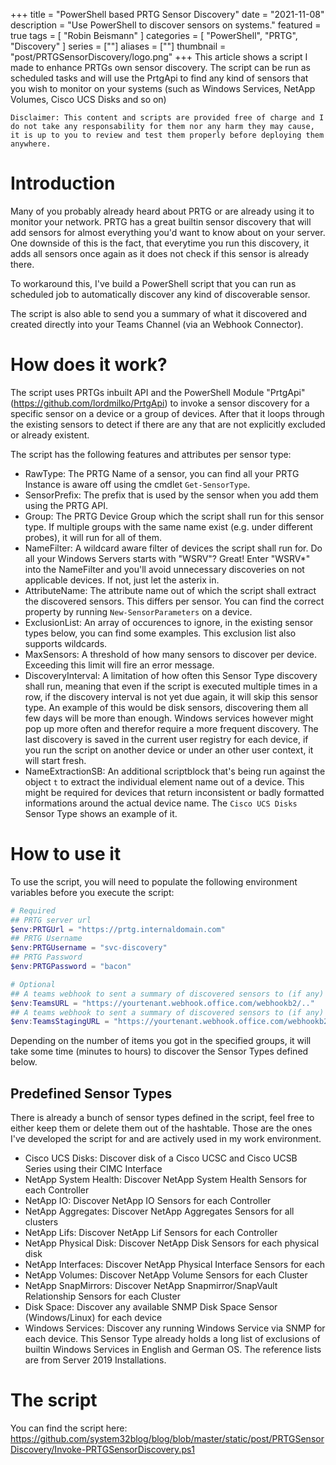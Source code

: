 +++
title = "PowerShell based PRTG Sensor Discovery"
date = "2021-11-08"
description = "Use PowerShell to discover sensors on systems."
featured = true
tags = [
    "Robin Beismann"
]
categories = [
    "PowerShell",
    "PRTG",
    "Discovery"
]
series = [""]
aliases = [""]
thumbnail = "post/PRTGSensorDiscovery/logo.png"
+++
This article shows a script I made to enhance PRTGs own sensor discovery. The script can be run as scheduled tasks and will use the PrtgApi to find any kind of sensors that you wish to monitor on your systems (such as Windows Services, NetApp Volumes, Cisco UCS Disks and so on)
<!--more-->
````Disclaimer: This content and scripts are provided free of charge and I do not take any responsability for them nor any harm they may cause, it is up to you to review and test them properly before deploying them anywhere.````

# Introduction
Many of you probably already heard about PRTG or are already using it to monitor your network. PRTG has a great builtin sensor discovery that will add sensors for almost everything you'd want to know about on your server.
One downside of this is the fact, that everytime you run this discovery, it adds all sensors once again as it does not check if this sensor is already there.

To workaround this, I've build a PowerShell script that you can run as scheduled job to automatically discover any kind of discoverable sensor.

The script is also able to send you a summary of what it discovered and created directly into your Teams Channel (via an Webhook Connector).

# How does it work?
The script uses PRTGs inbuilt API and the PowerShell Module "PrtgApi" (https://github.com/lordmilko/PrtgApi) to invoke a sensor discovery for a specific sensor on a device or a group of devices.
After that it loops through the existing sensors to detect if there are any that are not explicitly excluded or already existent. 

The script has the following features and attributes per sensor type:
- RawType: The PRTG Name of a sensor, you can find all your PRTG Instance is aware off using the cmdlet ```Get-SensorType```.
- SensorPrefix: The prefix that is used by the sensor when you add them using the PRTG API.
- Group: The PRTG Device Group which the script shall run for this sensor type. If multiple groups with the same name exist (e.g. under different probes), it will run for all of them.
- NameFilter: A wildcard aware filter of devices the script shall run for. Do all your Windows Servers starts with "WSRV"? Great! Enter "WSRV*" into the NameFilter and you'll avoid unnecessary discoveries on not applicable devices. If not, just let the asterix in.
- AttributeName: The attribute name out of which the script shall extract the discovered sensors. This differs per sensor. You can find the correct property by running ```New-SensorParameters``` on a device.
- ExclusionList: An array of occurences to ignore, in the existing sensor types below, you can find some examples. This exclusion list also supports wildcards.
- MaxSensors: A threshold of how many sensors to discover per device. Exceeding this limit will fire an error message.
- DiscoveryInterval: A limitation of how often this Sensor Type discovery shall run, meaning that even if the script is executed multiple times in a row, if the discovery interval is not yet due again, it will skip this sensor type. An example of this would be disk sensors, discovering them all few days will be more than enough. Windows services however might pop up more often and therefor require a more frequent discovery. The last discovery is saved in the current user registry for each device, if you run the script on another device or under an other user context, it will start fresh.
- NameExtractionSB: An additional scriptblock that's being run against the object ```t``` to extract the individual element name out of a device. This might be required for devices that return inconsistent or badly formatted informations around the actual device name. The ```Cisco UCS Disks``` Sensor Type shows an example of it.

# How to use it
To use the script, you will need to populate the following environment variables before you execute the script:
````PowerShell
# Required
## PRTG server url
$env:PRTGUrl = "https://prtg.internaldomain.com"
## PRTG Username
$env:PRTGUsername = "svc-discovery"
## PRTG Password
$env:PRTGPassword = "bacon"

# Optional
## A teams webhook to sent a summary of discovered sensors to (if any)
$env:TeamsURL = "https://yourtenant.webhook.office.com/webhookb2/.."
## A teams webhook to sent a summary of discovered sensors to (if any) while using VSCode to work on the script
$env:TeamsStagingURL = "https://yourtenant.webhook.office.com/webhookb2/.."
````

Depending on the number of items you got in the specified groups, it will take some time (minutes to hours) to discover the Sensor Types defined below. 

## Predefined Sensor Types
There is already a bunch of sensor types defined in the script, feel free to either keep them or delete them out of the hashtable. Those are the ones I've developed the script for and are actively used in my work environment.
- Cisco UCS Disks: Discover disk of a Cisco UCSC and Cisco UCSB Series using their CIMC Interface
- NetApp System Health: Discover NetApp System Health Sensors for each Controller
- NetApp IO: Discover NetApp IO Sensors for each Controller
- NetApp Aggregates: Discover NetApp Aggregates Sensors for all clusters
- NetApp Lifs: Discover NetApp Lif Sensors for each Controller
- NetApp Physical Disk: Discover NetApp Disk Sensors for each physical disk
- NetApp Interfaces: Discover NetApp Physical Interface Sensors for each 
- NetApp Volumes: Discover NetApp Volume Sensors for each Cluster
- NetApp SnapMirrors: Discover NetApp Snapmirror/SnapVault Relationship Sensors for each Cluster
- Disk Space: Discover any available SNMP Disk Space Sensor (Windows/Linux) for each device
- Windows Services: Discover any running Windows Service via SNMP for each device. This Sensor Type already holds a long list of exclusions of builtin Windows Services in English and German OS. The reference lists are from Server 2019 Installations.

# The script
You can find the script here: https://github.com/system32blog/blog/blob/master/static/post/PRTGSensorDiscovery/Invoke-PRTGSensorDiscovery.ps1